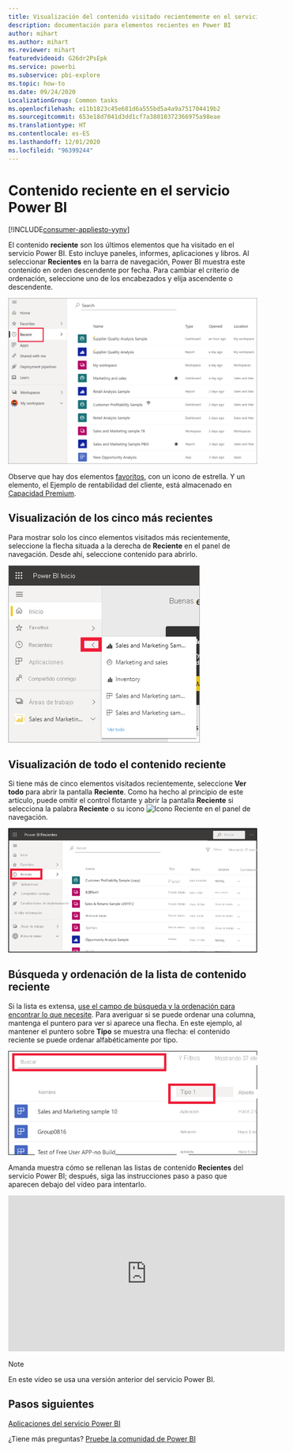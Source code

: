 ```yaml
---
title: Visualización del contenido visitado recientemente en el servicio Power BI
description: documentación para elementos recientes en Power BI
author: mihart
ms.author: mihart
ms.reviewer: mihart
featuredvideoid: G26dr2PsEpk
ms.service: powerbi
ms.subservice: pbi-explore
ms.topic: how-to
ms.date: 09/24/2020
LocalizationGroup: Common tasks
ms.openlocfilehash: e11b1823c45e681d6a555bd5a4a9a751704419b2
ms.sourcegitcommit: 653e18d7041d3dd1cf7a38010372366975a98eae
ms.translationtype: HT
ms.contentlocale: es-ES
ms.lasthandoff: 12/01/2020
ms.locfileid: "96399244"
---
```

# <a name="recent-content-in-the-power-bi-service"></a>Contenido **reciente** en el servicio Power BI

[!INCLUDE[consumer-appliesto-yyny](../includes/consumer-appliesto-yyny.md)]

El contenido **reciente** son los últimos elementos que ha visitado en el servicio Power BI. Esto incluye paneles, informes, aplicaciones y libros. Al seleccionar **Recientes** en la barra de navegación, Power BI muestra este contenido en orden descendente por fecha.  Para cambiar el criterio de ordenación, seleccione uno de los encabezados y elija ascendente o descendente.


![Ventana de contenido reciente](./media/end-user-recent/power-bi-recents.png)

Observe que hay dos elementos [favoritos](end-user-favorite.md), con un icono de estrella. Y un elemento, el Ejemplo de rentabilidad del cliente, está almacenado en [Capacidad Premium](end-user-license.md).

## <a name="see-your-five-most-recents"></a>Visualización de los cinco más recientes

Para mostrar solo los cinco elementos visitados más recientemente, seleccione la flecha situada a la derecha de **Reciente** en el panel de navegación.  Desde ahí, seleccione contenido para abrirlo. 

![Control flotante de contenido reciente](./media/end-user-recent/power-bi-recent-fly-out.png)

## <a name="see-all-of-your-recent-content"></a>Visualización de todo el contenido reciente

Si tiene más de cinco elementos visitados recientemente, seleccione **Ver todo** para abrir la pantalla **Reciente**. Como ha hecho al principio de este artículo, puede omitir el control flotante y abrir la pantalla **Reciente** si selecciona la palabra **Reciente** o su icono ![Icono Reciente](./media/end-user-recent/power-bi-icon.png) en el panel de navegación.

![Visualización de todo el contenido reciente](./media/end-user-recent/power-bi-admin-recent.png)


## <a name="search-and-sort-your-list-of-recent-content"></a>Búsqueda y ordenación de la lista de contenido reciente

Si la lista es extensa, [use el campo de búsqueda y la ordenación para encontrar lo que necesite](end-user-search-sort.md). Para averiguar si se puede ordenar una columna, mantenga el puntero para ver si aparece una flecha. En este ejemplo, al mantener el puntero sobre **Tipo** se muestra una flecha: el contenido reciente se puede ordenar alfabéticamente por tipo. 

![Captura de pantalla en la que se muestra el campo de búsqueda y la flecha de ordenación](./media/end-user-recent/power-bi-recent-sort-search.png)

Amanda muestra cómo se rellenan las listas de contenido **Recientes** del servicio Power BI; después, siga las instrucciones paso a paso que aparecen debajo del vídeo para intentarlo.

<iframe width="560" height="315" src="https://www.youtube.com/embed/G26dr2PsEpk" frameborder="0" allowfullscreen></iframe>

> [!NOTE]
> En este vídeo se usa una versión anterior del servicio Power BI.

<!--
## Actions available from the **Recent** content list
The actions available to you will depend on the settings assigned by the content *designer*. Some of your options may include:
* Select the star icon to [favorite a dashboard, report, or app](end-user-favorite.md) ![star icon](./media/end-user-shared-with-me/power-bi-star-icon.png).
* Some dashboards and reports can be re-shared  ![share icon](./media/end-user-shared-with-me/power-bi-share-icon-new.png).
* [Open the report in Excel](end-user-export.md) ![export to Excel icon](./media/end-user-shared-with-me/power-bi-excel.png) 
* [View insights](end-user-insights.md) that Power BI finds in the data ![insights icon](./media/end-user-shared-with-me/power-bi-insights.png). -->





## <a name="next-steps"></a>Pasos siguientes
[Aplicaciones del servicio Power BI](end-user-apps.md)

¿Tiene más preguntas? [Pruebe la comunidad de Power BI](https://community.powerbi.com/)

